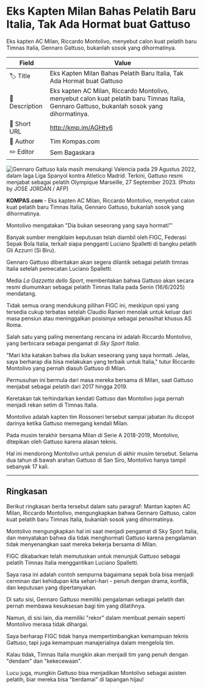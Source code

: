 # Eks Kapten Milan Bahas Pelatih Baru Italia, Tak Ada Hormat buat Gattuso

Eks kapten AC Milan, Riccardo Montolivo, menyebut calon kuat pelatih baru Timnas Italia, Gennaro Gattuso, bukanlah sosok yang dihormatinya.

| Field         | Value                                                       |
|---------------|-------------------------------------------------------------|
| 🏷️ Title       | Eks Kapten Milan Bahas Pelatih Baru Italia, Tak Ada Hormat buat Gattuso |
| 📝 Description | Eks kapten AC Milan, Riccardo Montolivo, menyebut calon kuat pelatih baru Timnas Italia, Gennaro Gattuso, bukanlah sosok yang dihormatinya. |
| 🔗 Short URL   | http://kmp.im/AGHty6 |
| 👤 Author      | Tim Kompas.com |
| ✏️ Editor      | Sem Bagaskara |

![Gennaro Gattuso kala masih menukangi Valencia pada 29 Agustus 2022, dalam laga Liga Spanyol kontra Atletico Madrid. Terkini, Gattuso resmi menjabat sebagai pelatih Olympique Marseille, 27 September 2023. (Photo by JOSE JORDAN / AFP)](https://asset.kompas.com/crops/DFsEVCSkBP83qBMcuDmSQfm4J7A=/249x0:959x473/750x500/data/photo/2023/09/28/6514bd6a91604.jpg)

**KOMPAS.com** - Eks kapten AC Milan, Riccardo Montolivo, menyebut calon kuat pelatih baru Timnas Italia, Gennaro Gattuso, bukanlah sosok yang dihormatinya.

Montolivo mengatakan \"Dia bukan seseorang yang saya hormati\"\'

Banyak sumber mengklaim keputusan telah diambil oleh FIGC, Federasi Sepak Bola Italia, terkait siapa pengganti Luciano Spalletti di bangku pelatih Gli Azzurri (Si Biru).

Gennaro Gattuso diberitakan akan segera dilantik sebagai pelatih timnas Italia setelah pemecatan Luciano Spalletti.

Media *La Gazzetta dello Sport*, memberitakan bahwa Gattuso akan secara resmi diumumkan sebagai pelatih Timnas Italia pada Senin (16/6/2025) mendatang.

Tidak semua orang mendukung pilihan FIGC ini, meskipun opsi yang tersedia cukup terbatas setelah Claudio Ranieri menolak untuk keluar dari masa pensiun atau meninggalkan posisinya sebagai penasihat khusus AS Roma.

Salah satu yang paling menentang rencana ini adalah Riccardo Montolivo, yang berbicara sebagai pengamat di *Sky Sport Italia.*

\"Mari kita katakan bahwa dia bukan seseorang yang saya hormati. Jelas, saya berharap dia bisa melakukan yang terbaik untuk Italia,\" tutur Riccardo Montolivo yang pernah diasuh Gattuso di Milan.

Permusuhan ini bermula dari masa mereka bersama di Milan, saat Gattuso menjabat sebagai pelatih dari 2017 hingga 2019.

Keretakan tak terhindarkan kendati Gattuso dan Montolivo juga pernah menjadi rekan setim di Timnas Italia.

Montolivo adalah kapten tim Rossoneri tersebut sampai jabatan itu dicopot darinya ketika Gattuso memegang kendali Milan.

Pada musim terakhir bersama Milan di Serie A 2018-2019, Montolivo, ditepikan oleh Gattuso karena alasan teknis.

Hal ini mendorong Montolivo untuk pensiun di akhir musim tersebut. Selama dua tahun di bawah arahan Gattuso di San Siro, Montolivo hanya tampil sebanyak 17 kali.

---
## Ringkasan

Berikut ringkasan berita tersebut dalam satu paragraf: Mantan kapten AC Milan, Riccardo Montolivo, mengungkapkan bahwa Gennaro Gattuso, calon kuat pelatih baru Timnas Italia, bukanlah sosok yang dihormatinya.

 Montolivo mengungkapkan hal ini saat menjadi pengamat di Sky Sport Italia, dan menyatakan bahwa dia tidak menghormati Gattuso karena pengalaman tidak menyenangkan saat mereka bekerja bersama di Milan.

 FIGC dikabarkan telah memutuskan untuk menunjuk Gattuso sebagai pelatih Timnas Italia menggantikan Luciano Spalletti.



Saya rasa ini adalah contoh sempurna bagaimana sepak bola bisa menjadi cerminan dari kehidupan kita sehari-hari - penuh dengan drama, konflik, dan keputusan yang dipertanyakan.

 Di satu sisi, Gennaro Gattuso memiliki pengalaman sebagai pelatih dan pernah membawa kesuksesan bagi tim yang dilatihnya.

 Namun, di sisi lain, dia memiliki "rekor" dalam membuat pemain seperti Montolivo merasa tidak dihargai.

 Saya berharap FIGC tidak hanya mempertimbangkan kemampuan teknis Gattuso, tapi juga kemampuan manajerialnya dalam mengelola tim.

 Kalau tidak, Timnas Italia mungkin akan menjadi tim yang penuh dengan "dendam" dan "kekecewaan".

 Lucu juga, mungkin Gattuso bisa menjadikan Montolivo sebagai asisten pelatih, biar mereka bisa "berdamai" di lapangan hijau!
